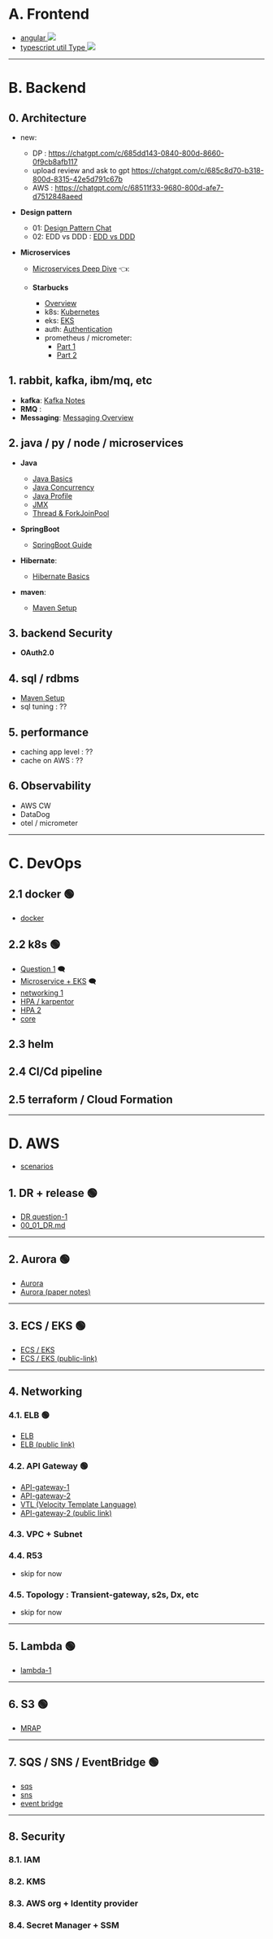 # A. Frontend
- <a href="https://chat.deepseek.com/a/chat/s/cde1169c-f909-4927-a7c7-d3a3b38d5423" target="_blank"> angular <img src="https://img.shields.io/badge/View-ChatGPT_Conversation-blue?logo=openai&logoColor=white" /></a>
- <a href="https://chat.deepseek.com/a/chat/s/3c19b702-9118-49ed-9599-35975a1fbef5" target="_blank"> typescript util Type <img src="https://img.shields.io/badge/View-ChatGPT_Conversation-blue?logo=openai&logoColor=white" /></a>

---
# B. Backend

## 0. Architecture
- new:
  - DP : https://chatgpt.com/c/685dd143-0840-800d-8660-0f9cb8afb117
  - upload review and ask to gpt   https://chatgpt.com/c/685c8d70-b318-800d-8315-42e5d791c67b
  - AWS : https://chatgpt.com/c/68511f33-9680-800d-afe7-d7512848aeed
  
- **Design pattern**
    - 01: <a href="https://chat.deepseek.com/a/chat/s/81394dc5-20ff-45bb-8fc3-001520d7ef4f" target="_blank">Design Pattern Chat </a>
    - 02: EDD vs DDD : <a href="https://chat.deepseek.com/a/chat/s/065201f8-58cd-4064-ada2-c61075720515" target="_blank">EDD vs DDD</a>

- **Microservices**
    - <a href="https://chat.deepseek.com/a/chat/s/fd1a0ce0-8d75-4dfd-8db1-92a37a59257f" target="_blank">Microservices Deep Dive</a> :point_left::

    - **Starbucks**
        - <a href="https://chat.deepseek.com/a/chat/s/6e7456d4-cc1b-42be-ae19-c3ede730936f" target="_blank">Overview</a>
        - k8s: <a href="https://chat.deepseek.com/a/chat/s/7ad6e329-5ae5-4ae7-9d7c-e7fa955f4966" target="_blank">Kubernetes</a>
        - eks: <a href="https://chat.deepseek.com/a/chat/s/da139fc5-e06f-42e3-8419-a2c17a94a9cf" target="_blank">EKS</a>
        - auth: <a href="https://chat.deepseek.com/a/chat/s/1125c5bb-48e4-4aff-9e3e-4720011cfd45" target="_blank">Authentication</a>
        - prometheus / micrometer:
            - <a href="https://chat.deepseek.com/a/chat/s/5effe43a-7c05-433f-8df6-3326b6e311c6" target="_blank">Part 1</a>
            - <a href="https://chat.deepseek.com/a/chat/s/10950dfa-a361-4bb0-86d1-9e87b5de9db1" target="_blank">Part 2</a>

## 1. rabbit, kafka, ibm/mq, etc
- **kafka**: <a href="https://chat.deepseek.com/a/chat/s/135c1db5-d5c3-4cf3-8172-20d28b51e77d" target="_blank">Kafka Notes</a>
- **RMQ** :
- **Messaging**: <a href="https://chat.deepseek.com/a/chat/s/38ed83fb-e2ec-4f03-94f6-c4d5daea78d3" target="_blank">Messaging Overview</a>

## 2. java / py / node / microservices
- **Java**
    - <a href="https://chat.deepseek.com/a/chat/s/6346a9cc-7a8c-4aba-8de9-377c7723b468" target="_blank">Java Basics</a>
    - <a href="https://chat.deepseek.com/a/chat/s/ab56d698-a626-4c31-be40-1f19d55c2f25" target="_blank">Java Concurrency</a>
    - <a href="https://chat.deepseek.com/a/chat/s/22cbb9f6-690d-4231-b24e-1a98cb5d0a9c" target="_blank">Java Profile</a>
    - <a href="https://chat.deepseek.com/a/chat/s/54037123-7914-4b22-bc0e-04901c4c7c27" target="_blank">JMX</a>
    - <a href="https://chat.deepseek.com/a/chat/s/72fb223a-30f7-4d66-aab9-a6062959d6b9" target="_blank">Thread & ForkJoinPool</a>

- **SpringBoot**
    - <a href="https://chat.deepseek.com/a/chat/s/a959550c-7855-4b5b-b576-c759b780558d" target="_blank">SpringBoot Guide</a>

- **Hibernate**:
    - <a href="https://chat.deepseek.com/a/chat/s/8e1072c2-9522-4d97-8c6b-d6cdc8ef7c97" target="_blank">Hibernate Basics</a>

- **maven**:
    - <a href="https://chat.deepseek.com/a/chat/s/1d48393c-791e-4d20-9c28-c934ff151b15" target="_blank">Maven Setup</a>


## 3. backend Security
- **OAuth2.0**

## 4. sql / rdbms
- <a href="https://chatgpt.com/c/684f8fe5-c36c-800d-b8cd-f9e0b32887ce" target="_blank">Maven Setup</a>
- sql tuning : ??

## 5. performance
- caching app level : ??
- cache on AWS : ??

## 6. Observability
- AWS CW 
- DataDog
- otel / micrometer

---
# C. DevOps
## 2.1 docker  :green_circle:
- <a href="https://chat.deepseek.com/a/chat/s/91b5b6a2-4aa1-43bf-b594-21bab0c9549c " target="_blank">docker</a> 
## 2.2 k8s :green_circle:
- [Question 1](https://chat.deepseek.com/a/chat/s/82016b25-91dd-4e7a-9672-92979fe31339) 🗨️
- [Microservice + EKS](https://chat.deepseek.com/a/chat/s/da139fc5-e06f-42e3-8419-a2c17a94a9cf) 🗨️
- [networking 1](https://chatgpt.com/c/686384ec-e514-800d-8781-e6642abc8653)
- [HPA / karpentor ](https://chatgpt.com/c/68634112-d10c-800d-9754-4248f00e0ed3)
- [HPA 2 ](https://chat.deepseek.com/a/chat/s/00db1638-b5bc-4a70-a585-4a487e210a63)
- [core](https://chatgpt.com/c/686393d8-85c8-800d-8e9f-dd2e8c32ff86)

## 2.3 helm

## 2.4 CI/Cd pipeline

## 2.5 terraform / Cloud Formation

---
# D. AWS

- <a href="https://chatgpt.com/c/68511f33-9680-800d-afe7-d7512848aeed" target="_blank">scenarios</a>

## 1. DR + release :green_circle:
- <a href="https://chat.deepseek.com/a/chat/s/6ae96d81-254a-4034-876a-5c367b97e66f" target="_blank">DR question-1</a>
- <a href="../10_Architecture/00_01_DR.md" target="_blank">00_01_DR.md</a>

---
## 2. Aurora :green_circle:
- <a href="https://chatgpt.com/c/684cc581-6c3c-800d-9a2f-dbfbe1e8a353" target="_blank">Aurora</a>
- <a href="https://chatgpt.com/c/684d3c4c-82d8-800d-92c3-4ca50e71d841" target="_blank">Aurora (paper notes)</a>

---
## 3. ECS / EKS :green_circle:
- <a href="https://chatgpt.com/c/684b7e2d-0224-800d-a691-d2d1be4a7233" target="_blank">ECS / EKS</a>
- <a href="https://chatgpt.com/share/684dcfe0-a214-800d-9d65-c5e79af9cc75" target="_blank">ECS / EKS (public-link)</a>

---
## 4. Networking

### 4.1. ELB :green_circle:
- <a href="https://chatgpt.com/c/684f8847-c760-800d-903c-d86c1ebdd8f6" target="_blank">ELB</a>
- <a href="https://chatgpt.com/share/684f88fe-12d0-800d-aa10-3669a29b5301" target="_blank">ELB (public link)</a>

### 4.2. API Gateway :green_circle:
- <a href="https://chatgpt.com/c/684f8889-3744-800d-9b8c-97f019931060" target="_blank">API-gateway-1</a>
- <a href="https://chatgpt.com/c/68508a49-ff44-800d-93db-08808f55ccd7" target="_blank">API-gateway-2</a>
- <a href="https://chatgpt.com/c/68506cfe-9d68-800d-b0a6-a2471d33e514" target="_blank">VTL (Velocity Template Language)</a>
- <a href="https://chatgpt.com/share/684f8917-1a9c-800d-8dc9-d3ecd05a0d39" target="_blank">API-gateway-2 (public link)</a>

### 4.3. VPC + Subnet 

### 4.4. R53 
- skip for now
### 4.5. Topology : Transient-gateway, s2s, Dx, etc
- skip for now

---
## 5. Lambda :green_circle:
- <a href="https://chatgpt.com/c/684e2c1f-e040-800d-b0a6-48e345a7b9f1" target="_blank">lambda-1</a>

---
## 6. S3 :green_circle:
- <a href="https://chatgpt.com/c/684e115a-1404-800d-8610-cc6600417f02" target="_blank">MRAP</a>

---
## 7. SQS / SNS / EventBridge :green_circle:
- <a href="https://chatgpt.com/c/684e7573-afb0-800d-ae9d-6fd4b32cffc8" target="_blank">sqs</a>
- <a href="https://chatgpt.com/c/684e7596-67a8-800d-b010-495371801137" target="_blank">sns</a>
- <a href="https://chatgpt.com/c/684e75a3-5c84-800d-8b7a-2be49b76fc83" target="_blank">event bridge</a>

---
## 8. Security

### 8.1. IAM

### 8.2. KMS

### 8.3. AWS org + Identity provider

### 8.4. Secret Manager + SSM

